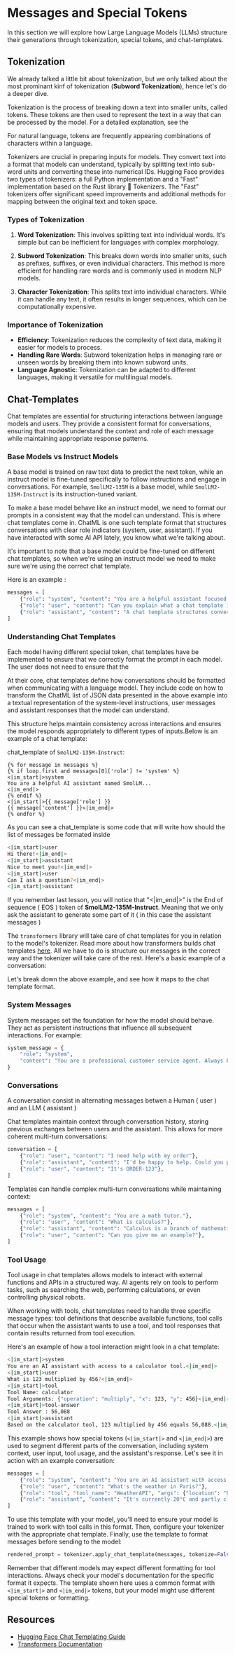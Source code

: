 # Messages and Special Tokens

<!-- Explanation of messages, special tokens, and chat-template usage. Special tokens are different for every model and allow segmentation of generation in messages. Can go from messages to prompt with the chat_template.  -->

<!-- TODO: @burtenshaw -->

In this section we will explore how Large Language Models (LLMs) structure their generations through tokenization, special tokens, and chat-templates.

## Tokenization

We already talked a little bit about tokenization, but we only talked about the most prominant kinf of tokenization (**Subword Tokenization**), hence let's do a deeper dive.

Tokenization is the process of breaking down a text into smaller units, called tokens. These tokens are then used to represent the text in a way that can be processed by the model. For a detailed explanation, see the 

For natural language, tokens are frequently appearing combinations of characters within a language. 

Tokenizers are crucial in preparing inputs for models. They convert text into a format that models can understand, typically by splitting text into sub-word units and converting these into numerical IDs. Hugging Face provides two types of tokenizers: a full Python implementation and a "Fast" implementation based on the Rust library 🤗 Tokenizers. The "Fast" tokenizers offer significant speed improvements and additional methods for mapping between the original text and token space.

### Types of Tokenization

1. **Word Tokenization**: This involves splitting text into individual words. It's simple but can be inefficient for languages with complex morphology.

2. **Subword Tokenization**: This breaks down words into smaller units, such as prefixes, suffixes, or even individual characters. This method is more efficient for handling rare words and is commonly used in modern NLP models.

3. **Character Tokenization**: This splits text into individual characters. While it can handle any text, it often results in longer sequences, which can be computationally expensive.

### Importance of Tokenization

- **Efficiency**: Tokenization reduces the complexity of text data, making it easier for models to process.
- **Handling Rare Words**: Subword tokenization helps in managing rare or unseen words by breaking them into known subword units.
- **Language Agnostic**: Tokenization can be adapted to different languages, making it versatile for multilingual models.

## Chat-Templates

Chat templates are essential for structuring interactions between language models and users. They provide a consistent format for conversations, ensuring that models understand the context and role of each message while maintaining appropriate response patterns.

### Base Models vs Instruct Models

A base model is trained on raw text data to predict the next token, while an instruct model is fine-tuned specifically to follow instructions and engage in conversations. For example, `SmolLM2-135M` is a base model, while `SmolLM2-135M-Instruct` is its instruction-tuned variant.

To make a base model behave like an instruct model, we need to format our prompts in a consistent way that the model can understand. This is where chat templates come in. ChatML is one such template format that structures conversations with clear role indicators (system, user, assistant). If you have interacted with some AI API lately, you know what we're talking about.

It's important to note that a base model could be fine-tuned on different chat templates, so when we're using an instruct model we need to make sure we're using the correct chat template. 

Here is an example :

```python
messages = [
    {"role": "system", "content": "You are a helpful assistant focused on technical topics."},
    {"role": "user", "content": "Can you explain what a chat template is?"},
    {"role": "assistant", "content": "A chat template structures conversations between users and AI models..."}
]
```

### Understanding Chat Templates

Each model having different special token, chat templates have be implemented to ensure that we correctly format the prompt in each model. The user does not need to ensure that the 

At their core, chat templates define how conversations should be formatted when communicating with a language model. They include code on how to transform the ChatML list of JSON data presented in the above example into a textual representation of the system-level instructions, user messages and assistant responses that the model can understand.

This structure helps maintain consistency across interactions and ensures the model responds appropriately to different types of inputs.Below is an example of a chat template:

chat_template of `SmolLM2-135M-Instruct`:
```jinja2
{% for message in messages %}
{% if loop.first and messages[0]['role'] != 'system' %}
<|im_start|>system
You are a helpful AI assistant named SmolLM...
<|im_end|>
{% endif %}
<|im_start|>{{ message['role'] }}
{{ message['content'] }}<|im_end|>
{% endfor %}
```
As you can see a chat_template is some code that will write how should the list of messages be formated inside 

```sh
<|im_start|>user
Hi there!<|im_end|>
<|im_start|>assistant
Nice to meet you!<|im_end|>
<|im_start|>user
Can I ask a question?<|im_end|>
<|im_start|>assistant
```

If you remember last lesson, you will notice that "<|im_end|>" is the End of sequence ( EOS ) token of **SmolLM2-135M-Instruct**. Meaning that we only ask the assistant to generate some part of it ( in this case the assistant messages )

The `transformers` library will take care of chat templates for you in relation to the model's tokenizer. Read more about how transformers builds chat templates [here](https://huggingface.co/docs/transformers/en/chat_templating#how-do-i-use-chat-templates). All we have to do is structure our messages in the correct way and the tokenizer will take care of the rest. Here's a basic example of a conversation:

Let's break down the above example, and see how it maps to the chat template format.

### System Messages

System messages set the foundation for how the model should behave. They act as persistent instructions that influence all subsequent interactions. For example:

```python
system_message = {
    "role": "system",
    "content": "You are a professional customer service agent. Always be polite, clear, and helpful."
}
```

### Conversations

A conversation consist in alternating messages betwen a Human ( user ) and an LLM ( assistant )

Chat templates maintain context through conversation history, storing previous exchanges between users and the assistant. This allows for more coherent multi-turn conversations:

```python
conversation = [
    {"role": "user", "content": "I need help with my order"},
    {"role": "assistant", "content": "I'd be happy to help. Could you provide your order number?"},
    {"role": "user", "content": "It's ORDER-123"},
]
```

Templates can handle complex multi-turn conversations while maintaining context:

```python
messages = [
    {"role": "system", "content": "You are a math tutor."},
    {"role": "user", "content": "What is calculus?"},
    {"role": "assistant", "content": "Calculus is a branch of mathematics..."},
    {"role": "user", "content": "Can you give me an example?"},
]
```

### Tool Usage

Tool usage in chat templates allows models to interact with external functions and APIs in a structured way. AI agents rely on tools to perform tasks, such as searching the web, performing calculations, or even controlling physical robots. 

When working with tools, chat templates need to handle three specific message types: tool definitions that describe available functions, tool calls that occur when the assistant wants to use a tool, and tool responses that contain results returned from tool execution.

Here's an example of how a tool interaction might look in a chat template:

```sh
<|im_start|>system
You are an AI assistant with access to a calculator tool.<|im_end|>
<|im_start|>user
What is 123 multiplied by 456?<|im_end|>
<|im_start|>tool
Tool Name: calculator
Tool Arguments: {"operation": "multiply", "x": 123, "y": 456}<|im_end|>
<|im_start|>tool-answer
Tool Answer : 56,088
<|im_start|>assistant
Based on the calculator tool, 123 multiplied by 456 equals 56,088.<|im_end|>
```

This example shows how special tokens (`<|im_start|>` and `<|im_end|>`) are used to segment different parts of the conversation, including system context, user input, tool usage, and the assistant's response. Let's see it in action with an example conversation:

```python
messages = [
    {"role": "system", "content": "You are an AI assistant with access to various tools."},
    {"role": "user", "content": "What's the weather in Paris?"},
    {"role": "tool", "tool_name": "WeatherAPI", "args": {"location": "Paris"}},
    {"role": "assistant", "content": "It's currently 20°C and partly cloudy."},
]
```

To use this template with your model, you'll need to ensure your model is trained to work with tool calls in this format. Then, configure your tokenizer with the appropriate chat template. Finally, use the template to format messages before sending to the model:

```python
rendered_prompt = tokenizer.apply_chat_template(messages, tokenize=False)
```

Remember that different models may expect different formatting for tool interactions. Always check your model's documentation for the specific format it expects. The template shown here uses a common format with `<|im_start|>` and `<|im_end|>` tokens, but your model might use different special tokens or formatting.

## Resources

- [Hugging Face Chat Templating Guide](https://huggingface.co/docs/transformers/main/en/chat_templating)
- [Transformers Documentation](https://huggingface.co/docs/transformers)

